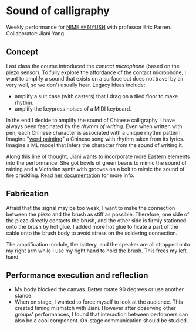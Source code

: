 # Sound of calligraphy
Weekly performance for [NIME @ NYUSH](https://wp.nyu.edu/shanghai-ima-nime/) with professor Eric Parren. Collaborator: Jiani Yang. 

## Concept
Last class the course introduced the *contact microphone* (based on the piezo sensor). To fully explore the affordance of the contact microphone, I want to amplify a sound that exists on a surface but does not travel by air very well, so we don't usually hear. Legacy ideas include:  
* amplify a suit case (with casters) that I drag on a tiled floor to make rhythm.  
* amplify the keypress noises of a MIDI keyboard.  

In the end I decide to amplify the sound of Chinese calligraphy. I have always been fascinated by the *rhythm of writing*. Even when written with pen, each Chinese character is associated with a unique rhythm pattern. Imagine "[word painting](https://en.wikipedia.org/wiki/Word_painting)" a Chinese song with rhythm taken from its lyrics. Imagine a ML model that infers the character from the sound of writing it.  

Along this line of thought, Jiani wants to incorporate more Eastern elements into the performance. She got bowls of green beans to mimic the sound of raining and a Victorian synth with grooves on a bolt to mimic the sound of fire crackling. Read [her documentation](placeholder) for more info.  

## Fabrication
Afraid that the signal may be too weak, I want to make the connection between the piezo and the brush as stiff as possible. Therefore, one side of the piezo directly contacts the brush, and the other side is firmly stationed onto the brush by hot glue. I added more hot glue to fixate a part of the cable onto the brush body to avoid stress on the soldering connection.  

The amplification module, the battery, and the speaker are all strapped onto my right arm while I use my right hand to hold the brush. This frees my left hand.  

## Performance execution and reflection
* My body blocked the canvas. Better rotate 90 degrees or use another stance.  
* When on stage, I wanted to force myself to look at the audience. This created timing mismatch with Jiani. However after observing other groups' performances, I found that interaction between performers can also be a cool component. On-stage communication should be studied.  
